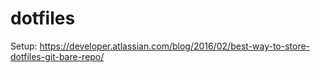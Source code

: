 # dotfiles

Setup: https://developer.atlassian.com/blog/2016/02/best-way-to-store-dotfiles-git-bare-repo/
